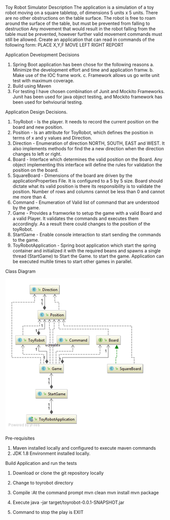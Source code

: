 Toy Robot Simulator
Description
The application is a simulation of a toy robot moving on a square tabletop, of dimensions 5
units x 5 units.
There are no other obstructions on the table surface.
The robot is free to roam around the surface of the table, but must be prevented from
falling to destruction
Any movement that would result in the robot falling from the table must be prevented,
however further valid movement commands must still be allowed.
Create an application that can read in commands of the following form:
PLACE X,Y,F
MOVE
LEFT
RIGHT
REPORT

Application Development Decisions
1. Spring Boot application has been chose for the following reasons
    a. Minimize the development effort and time and application framw.
    b. Make use of the IOC frame work.
    c. Framework allows us go write unit test with maximum coverage.
2. Build using Maven
3. For testing I have chosen combination of Junit and Mockito Frameworks. Junit has been used for java object testing,  and Mockito framework has been used for behviourial testing.

Application Design Decisions.

1. ToyRobot - Is the player. It needs to record the current position on the board and new position.
2. Position - Is an attribute for ToyRobot, which defines the position in terms of x and y values and Direction.
3. Direction - Enumeration of direction NORTH, SOUTH, EAST and WEST.  It also implements methods for find the a new direction when the direction changes to left or right.
4. Board - Interface which determines the valid position on the Board.  Any object implementing this interface will define the rules for validation the position on the board.
5. SquareBoard - Dimensions of the board are driven by the applicationProperties File.  It is configured to a 5 by 5 size.  Board should dictate what its valid position is there its responsibility is to validate the position.
   Number of rows and columns cannot be less than 0 and cannot me more than 4.
6. Command - Enumeration of Valid list of command that are understood by the game.
7. Game - Provides a framworke to setup the game with a valid Board and a valid Player. It validates the commands and executes them accordingly. As a result there could changes to the position of the toyRobot.
8. StartGame -  Enable console interaction to start sending the commands to the game.
9. ToyRobotApplication - Spring boot application which start the spring container and initialized it with the required beans and spawns a single thread (StartGame) to Start the Game. to start the game.  Application can be executed multile times to start other games in parallel.


Class Diagram

![Alt text](./uml/ClassDiagram.png?raw=true "Class Diagram")


Pre-requisites
1. Maven installed locally and configured to execute maven commands
2. JDK 1.8 Environment installed locally.

Build Application and run the tests
1. Download or clone the git repository locally
2. Change to toyrobot directory
3. Compile :At the command prompt 
mvn clean
mvn install
mvn package
4. Execute
java -jar target/toyrobot-0.0.1-SNAPSHOT.jar

5. Command to stop the play is 
EXIT

